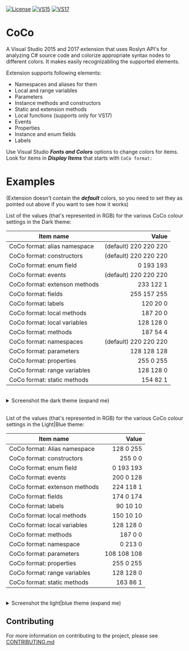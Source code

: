 [![License](https://img.shields.io/apm/l/vim-mode.svg)](LICENSE.txt) [![VS15](https://img.shields.io/badge/Visual%20Studio%20Marketplace%20%7C%20VS15-v1.2.0-green.svg)](https://marketplace.visualstudio.com/items?itemName=GeorgeAleksandria.CoCo) [![VS17](https://img.shields.io/badge/Visual%20Studio%20Marketplace%20%7C%20VS17-v1.2.0-green.svg)](https://marketplace.visualstudio.com/items?itemName=GeorgeAleksandria.CoCo-19226)

# CoCo
A Visual Studio 2015 and 2017 extension that uses Roslyn API's for analyzing C# source code
and colorize appropriate syntax nodes to different colors. It makes easily recognizabling the supported elements. 

Extension supports following elements:
* Namespaces and aliases for them
* Local and range variables
* Parameters
* Instance methods and constructors
* Static and extension methods
* Local functions (supports only for VS17)
* Events
* Properties
* Instance and enum fields
* Labels

Use Visual Studio ***Fonts and Colors*** options to change colors for items. Look for items in ***Display Items*** that starts with `CoCo format:`

# Examples

(Extension doesn't contain the ***default*** colors, so you need to set they as pointed out above if you want to see how it works)

List of the values (that's represented in RGB) for the various CoCo colour settings in the Dark theme:

|Item name|Value|
|----------------------------------------|---------------------:|
|CoCo format: alias namespace            |(default) 220 220 220 |
|CoCo format: constructors               |(default) 220 220 220 |
|CoCo format: enum field                 |  0 193 193 |
|CoCo format: events                     |(default) 220 220 220 |
|CoCo format: extenson methods           |233 122   1|
|CoCo format: fields                     |255 157 255|
|CoCo format: labels                     |120  20   0|
|CoCo format: local methods              |187  20   0|
|CoCo format: local variables            |128 128   0|
|CoCo format: methods                    |187  54   4|
|CoCo format: namespaces                 |(default) 220 220 220 |
|CoCo format: parameters                 |128 128 128|
|CoCo format: properties                 |255   0 255|
|CoCo format: range variables            |128 128   0|
|CoCo format: static methods             |154  82   1|
<br/>
<details>
<summary>Screenshot the dark theme (expand me) </summary>

![](https://georgealeksandria.gallerycdn.vsassets.io/extensions/georgealeksandria/coco-19226/1.0/1504035613003/277591/1/DarkExample.PNG)

</details>
<br/>

List of the values (that's represented in RGB) for the various CoCo colour settings in the Light|Blue theme:

|Item name|Value|
|----------------------------------------|---------------------:|
|CoCo format: Alias namespace            |128   0 255|
|CoCo format: constructors               |255   0   0|
|CoCo format: enum field                 |  0 193 193|
|CoCo format: events                     |200   0 128|
|CoCo format: extenson methods           |224 118   1|
|CoCo format: fields                     |174   0 174|
|CoCo format: labels                     | 90  10  10|
|CoCo format: local methods              |150  10  10|
|CoCo format: local variables            |128 128   0|
|CoCo format: methods                    |187   0   0|
|CoCo format: namespace                  |  0 213   0|
|CoCo format: parameters                 |108 108 108|
|CoCo format: properties                 |255   0 255|
|CoCo format: range variables            |128 128   0|
|CoCo format: static methods             |163  86   1|
<br/>
<details>
<summary>Screenshot the light|blue theme (expand me)</summary>

![](https://georgealeksandria.gallerycdn.vsassets.io/extensions/georgealeksandria/coco-19226/1.0/1504035613003/277592/1/LightExample.PNG)

</details>

## Contributing
For more information on contributing to the project, please see [CONTRIBUTING.md](https://github.com/GeorgeAlexandria/CoCo/blob/dev/CONTRIBUTING.md)
